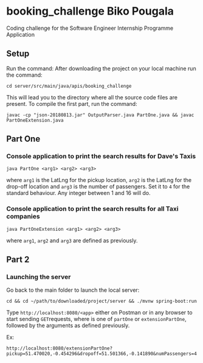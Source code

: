 # booking_challenge Biko Pougala 
Coding challenge for the Software Engineer Internship Programme Application


## Setup
Run the command: 
After downloading the project on your local machine run the command:
```
cd server/src/main/java/apis/booking_challenge
```

This will lead you to the directory where all the source code files are present. To compile the first part, 
run the command: 

```
javac -cp "json-20180813.jar" OutputParser.java PartOne.java && javac PartOneExtension.java
```

## Part One 
### Console application to print the search results for Dave's Taxis

```
java PartOne <arg1> <arg2> <arg3>
``` 
where `arg1` is the LatLng for the pickup location, `arg2` is the LatLng for the drop-off location and `arg3` is the number 
of passengers. Set it to `4` for the standard behaviour. Any integer between 1 and 16 will do. 

### Console application to print the search results for all Taxi companies

```
java PartOneExtension <arg1> <arg2> <arg3>
```
where `arg1`, `arg2` and `arg3` are defined as previously. 

## Part 2
### Launching the server
Go back to the main folder to launch the local server: 
```
cd && cd ~/path/to/downloaded/project/server && ./mvnw spring-boot:run 
```
Type `http://localhost:8080/<app>` either on Postman or in any browser to start sending `GET`requests, where <app> is one of 
`partOne` or `extensionPartOne`, followed by the arguments as defined previously. 

Ex: 
```
http://localhost:8080/extensionPartOne?pickup=51.470020,-0.454296&dropoff=51.501366,-0.141890&numPassengers=4
```
